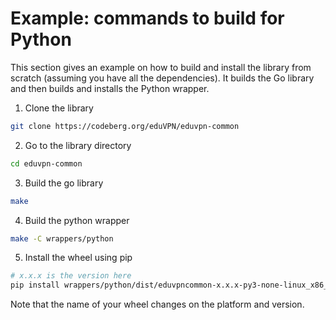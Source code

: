 # Example: commands to build for Python
This section gives an example on how to build and install the library from scratch (assuming you have all the dependencies). It builds the Go library and then builds and installs the Python wrapper.

1. Clone the library
```bash
git clone https://codeberg.org/eduVPN/eduvpn-common
```

2. Go to the library directory
```bash
cd eduvpn-common
```

3. Build the go library
```bash
make
```

4. Build the python wrapper
```bash
make -C wrappers/python
```

5. Install the wheel using pip
```bash
# x.x.x is the version here
pip install wrappers/python/dist/eduvpncommon-x.x.x-py3-none-linux_x86_64.whl
```
Note that the name of your wheel changes on the platform and version.
